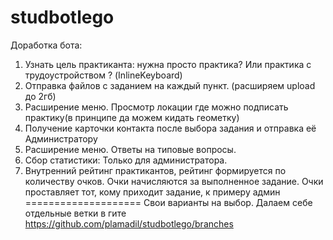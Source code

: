 # studbotlego

Доработка бота:
1. Узнать цель практиканта: нужна просто практика? Или практика с трудоустройством ? (InlineKeyboard)
2. Отправка файлов с заданием на каждый пункт. (расширяем upload до 2гб)
3. Расширение меню. Просмотр локации где можно подписать практику(в принципе да можем кидать геометку)
4. Получение карточки контакта после выбора задания и отправка её Администратору
5. Расширение меню. Ответы на типовые вопросы.
6. Сбор статистики: Только для администратора.
7. Внутренний рейтинг практикантов, рейтинг формируется по количеству очков. Очки начисляются за выполненное задание. Очки проставляет тот, кому приходит задание, к примеру админ
====================
Свои варианты на выбор.
Далаем себе отдельные ветки в гите https://github.com/plamadil/studbotlego/branches
